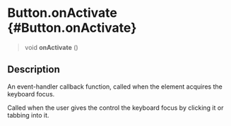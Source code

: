 Button.onActivate {#Button.onActivate}
=================

> void **onActivate** ()

Description
-----------

An event-handler callback function, called when the element acquires the
keyboard focus.

Called when the user gives the control the keyboard focus by clicking it
or tabbing into it.
